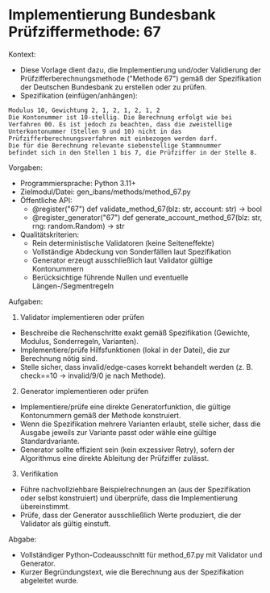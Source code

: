# Implementierung Bundesbank Prüfziffermethode: 67

Kontext:
- Diese Vorlage dient dazu, die Implementierung und/oder Validierung der Prüfzifferberechnungsmethode ("Methode 67") gemäß der Spezifikation der Deutschen Bundesbank zu erstellen oder zu prüfen.
- Spezifikation (einfügen/anhängen):

```Text
Modulus 10, Gewichtung 2, 1, 2, 1, 2, 1, 2
Die Kontonummer ist 10-stellig. Die Berechnung erfolgt wie bei
Verfahren 00. Es ist jedoch zu beachten, dass die zweistellige
Unterkontonummer (Stellen 9 und 10) nicht in das
Prüfzifferberechnungsverfahren mit einbezogen werden darf.
Die für die Berechnung relevante siebenstellige Stammnummer
befindet sich in den Stellen 1 bis 7, die Prüfziffer in der Stelle 8.
```

Vorgaben:
- Programmiersprache: Python 3.11+
- Zielmodul/Datei: gen_ibans/methods/method_67.py
- Öffentliche API:
  - @register("67") def validate_method_67(blz: str, account: str) -> bool
  - @register_generator("67") def generate_account_method_67(blz: str, rng: random.Random) -> str
- Qualitätskriterien:
  - Rein deterministische Validatoren (keine Seiteneffekte)
  - Vollständige Abdeckung von Sonderfällen laut Spezifikation
  - Generator erzeugt ausschließlich laut Validator gültige Kontonummern
  - Berücksichtige führende Nullen und eventuelle Längen-/Segmentregeln

Aufgaben:
1) Validator implementieren oder prüfen
- Beschreibe die Rechenschritte exakt gemäß Spezifikation (Gewichte, Modulus, Sonderregeln, Varianten).
- Implementiere/prüfe Hilfsfunktionen (lokal in der Datei), die zur Berechnung nötig sind.
- Stelle sicher, dass invalid/edge-cases korrekt behandelt werden (z. B. check==10 -> invalid/9/0 je nach Methode).

2) Generator implementieren oder prüfen
- Implementiere/prüfe eine direkte Generatorfunktion, die gültige Kontonummern gemäß der Methode konstruiert.
- Wenn die Spezifikation mehrere Varianten erlaubt, stelle sicher, dass die Ausgabe jeweils zur Variante passt oder wähle eine gültige Standardvariante.
- Generator sollte effizient sein (kein exzessiver Retry), sofern der Algorithmus eine direkte Ableitung der Prüfziffer zulässt.

3) Verifikation
- Führe nachvollziehbare Beispielrechnungen an (aus der Spezifikation oder selbst konstruiert) und überprüfe, dass die Implementierung übereinstimmt.
- Prüfe, dass der Generator ausschließlich Werte produziert, die der Validator als gültig einstuft.

Abgabe:
- Vollständiger Python-Codeausschnitt für method_67.py mit Validator und Generator.
- Kurzer Begründungstext, wie die Berechnung aus der Spezifikation abgeleitet wurde.